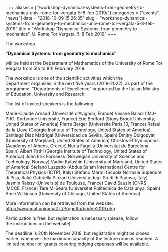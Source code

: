 +++
aliases = ["/workshop-dynamical-systems-from-geometry-to-mechanics-univ-rome-tor-vergata-5-8-feb-2019/"]
categories = ["events", "news"]
date = "2018-10-09 15:26:35"
slug = "workshop-dynamical-systems-from-geometry-to-mechanics-univ-rome-tor-vergata-5-8-feb-2019"
title = "Workshop \"Dynamical Systems: from geometry to mechanics\", U. Rome Tor Vergata, 5-8 Feb 2019"
+++

The workshop

**"Dynamical Systems: from geometry to mechanics"**

will be held at the Department of Mathematics of the University of Rome
Tor Vergata from 5th to 8th February 2019.

The workshop is one of the scientific activities which the
Department organises in the next five years (2018-2022), as part of the
programme  "Departments of Excellence" supported by the Italian Ministry
of Education, University and Research.

The list of invited speakers is the following:

Marie-Claude Arnaud (Université d'Avignon, France) Viviane Baladi
(IMJ-PRG, Sorbonne Université, France) Eric Bedford (Stony Brook
University, United States of America) Pierre Berger (Université Paris
13, France) Rafael de la Llave (Georgia Institute of Technology, United
States of America) Santiago Diaz Madrigal (Universidad de Sevilla,
Spain) Dmitry Dolgopyat (University of Maryland, United States of
America) Christos Efthymiopolus: (Academy of Athens, Greece) Nuria
Fagella (Universitat de Barcelona, Spain) Albert Fathi (Georgia
Institute of Technology, United States of America) John Erik Fornaess
(Norwegian University of Science and Technology, Norway) Vadim Kaloshin
(University of Maryland, United States of America) Stefano Luzzatto
(Abdus Salam International Centre for Theoretical Physics (ICTP), Italy)
Stefano Marmi (Scuola Normale Superiore di Pisa, Italy) Gabriella
Pinzari (Università degli Studi di Padova, Italy) Jasmin Raissy
(Université de Toulouse, France) David Sauzin (CNRS-IMCCE, France) Tere
M-Seara (Universitat Politécnica de Catalunya, Spain) Amie Wilkinson
(University of Chicago, United States of America)

More information can be retrieved from the website:
<http://www.mat.uniroma2.it/Progetto/bridge2019.php>

Participation is free, but registration is necessary (please, follow
the instructions on the website).

The deadline is 20th November 2018, but registration might be closed
earlier, whenever the maximum capacity of the lecture room is reached. A
limited number of  grants covering lodging expenses will be available.

